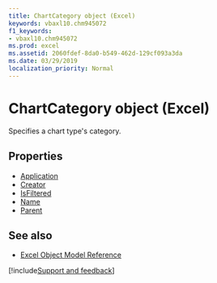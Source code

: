 ```yaml
---
title: ChartCategory object (Excel)
keywords: vbaxl10.chm945072
f1_keywords:
- vbaxl10.chm945072
ms.prod: excel
ms.assetid: 2060fdef-8da0-b549-462d-129cf093a3da
ms.date: 03/29/2019
localization_priority: Normal
---
```



# ChartCategory object (Excel)

Specifies a chart type's category.

## Properties

- [Application](Excel.chartcategory.application.md)
- [Creator](Excel.chartcategory.creator.md)
- [IsFiltered](Excel.chartcategory.isfiltered.md)
- [Name](Excel.chartcategory.name.md)
- [Parent](Excel.chartcategory.parent.md)

## See also

- [Excel Object Model Reference](overview/Excel/object-model.md)

[!include[Support and feedback](~/includes/feedback-boilerplate.md)]
